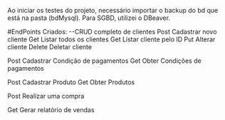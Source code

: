 Ao iniciar os testes do projeto, necessário importar o backup do bd que está na pasta (bdMysql).
Para SGBD, utilizei o DBeaver.

#EndPoints Criados:
--CRUD completo de clientes
  Post Cadastrar novo cliente
  Get Listar todos os clientes
  Get Listar cliente pelo ID
  Put Alterar cliente
  Delete Deletar cliente

Post Cadastrar Condição de pagamentos
Get Obter Condições de pagamentos

Post Cadastrar Produto
Get Obter Produtos

Post Realizar uma compra

Get Gerar relatório de vendas
